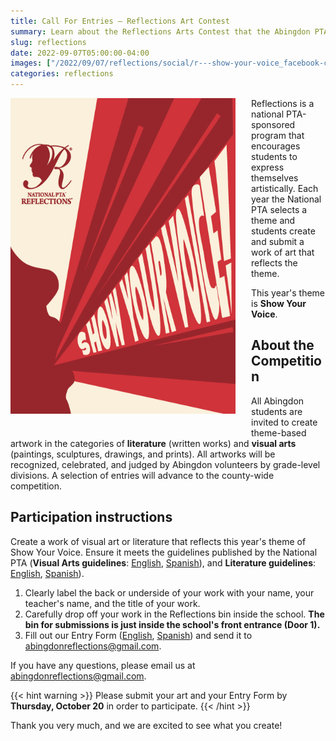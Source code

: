 ```yaml
--- 
title: Call For Entries — Reflections Art Contest
summary: Learn about the Reflections Arts Contest that the Abingdon PTA is organizing this fall.
slug: reflections
date: 2022-09-07T05:00:00-04:00
images: ["/2022/09/07/reflections/social/r---show-your-voice_facebook-cropped.png"]
categories: reflections
---
```


<style type="text/css">
    .flyer {
        float: left;
        padding-right: 25px;
        padding-bottom: 25px;
    }
</style>

<img src="social/r---show-your-voice_facebook-cropped.png" alt="Reflections Call for Entries flyer" width="360" height="505" class="flyer" >

Reflections is a national PTA-sponsored program that encourages students to express themselves artistically. Each year the National PTA selects a theme and students create and submit a work of art that reflects the theme.

This year's theme is **Show Your Voice**.

## About the Competition

All Abingdon students are invited to create theme-based artwork in the categories of **literature** (written works) and **visual arts** (paintings, sculptures, drawings, and prints). All artworks will be recognized, celebrated, and judged by Abingdon volunteers by grade-level divisions. A selection of entries will advance to the county-wide competition.

## Participation instructions

Create a work of visual art or literature that reflects this year's theme of Show Your Voice. Ensure it meets the guidelines published by the National PTA (**Visual Arts guidelines**: [English](guides/English/visual-arts-category-guidelines_reflections.pdf), [Spanish](guides/Spanish/visual-arts-cat-guidelines_reflections-es.pdf)), and **Literature guidelines**: [English](guides/English/literature-category-guidelines_reflections.pdf), [Spanish](guides/Spanish/literature-cat-guidelines_reflections-es.pdf)).

1. Clearly label the back or underside of your work with your name, your teacher's name, and the title of your work.
1. Carefully drop off your work in the Reflections bin inside the school. **The bin for submissions is just inside the school's front entrance (Door 1).**
1. Fill out our Entry Form ([English](forms/fillable-form_local-leader.pdf), [Spanish](forms/fillable-form_local-leader---es.pdf)) and send it to abingdonreflections@gmail.com.

If you have any questions, please email us at abingdonreflections@gmail.com.

{{< hint warning >}}
Please submit your art and your Entry Form by **Thursday, October 20** in order to participate.
{{< /hint >}}

Thank you very much, and we are excited to see what you create!